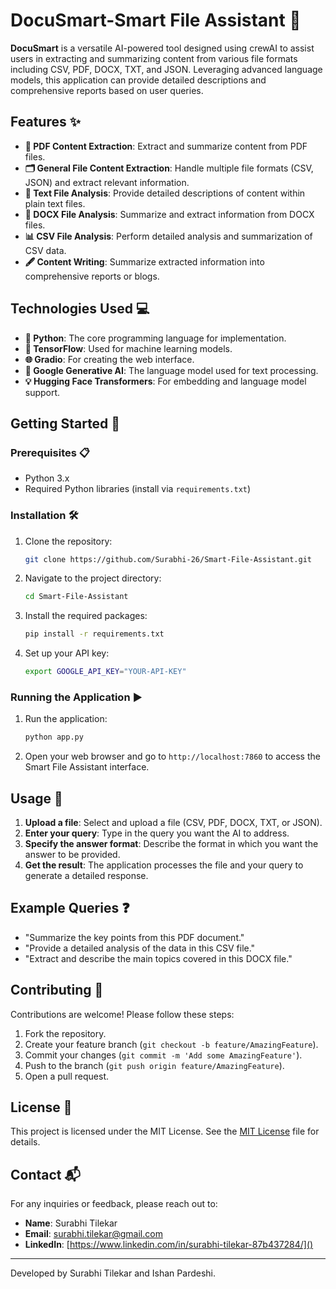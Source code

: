 # DocuSmart-Smart File Assistant 🚀

**DocuSmart** is a versatile AI-powered tool designed using crewAI to assist users in extracting and summarizing content from various file formats including CSV, PDF, DOCX, TXT, and JSON. Leveraging advanced language models, this application can provide detailed descriptions and comprehensive reports based on user queries.

## Features ✨

- **📄 PDF Content Extraction**: Extract and summarize content from PDF files.
- **🗂️ General File Content Extraction**: Handle multiple file formats (CSV, JSON) and extract relevant information.
- **📝 Text File Analysis**: Provide detailed descriptions of content within plain text files.
- **📃 DOCX File Analysis**: Summarize and extract information from DOCX files.
- **📊 CSV File Analysis**: Perform detailed analysis and summarization of CSV data.
- **🖋️ Content Writing**: Summarize extracted information into comprehensive reports or blogs.

## Technologies Used 💻

- **🐍 Python**: The core programming language for implementation.
- **🔬 TensorFlow**: Used for machine learning models.
- **🌐 Gradio**: For creating the web interface.
- **🤖 Google Generative AI**: The language model used for text processing.
- **💡 Hugging Face Transformers**: For embedding and language model support.

## Getting Started 🚀

### Prerequisites 📋

- Python 3.x
- Required Python libraries (install via `requirements.txt`)

### Installation 🛠️

1. Clone the repository:

    ```sh
    git clone https://github.com/Surabhi-26/Smart-File-Assistant.git
    ```

2. Navigate to the project directory:

    ```sh
    cd Smart-File-Assistant
    ```

3. Install the required packages:

    ```sh
    pip install -r requirements.txt
    ```

4. Set up your API key:

    ```sh
    export GOOGLE_API_KEY="YOUR-API-KEY"
    ```

### Running the Application ▶️

1. Run the application:

    ```sh
    python app.py
    ```

2. Open your web browser and go to `http://localhost:7860` to access the Smart File Assistant interface.

## Usage 📖

1. **Upload a file**: Select and upload a file (CSV, PDF, DOCX, TXT, or JSON).
2. **Enter your query**: Type in the query you want the AI to address.
3. **Specify the answer format**: Describe the format in which you want the answer to be provided.
4. **Get the result**: The application processes the file and your query to generate a detailed response.

## Example Queries ❓

- "Summarize the key points from this PDF document."
- "Provide a detailed analysis of the data in this CSV file."
- "Extract and describe the main topics covered in this DOCX file."

## Contributing 🤝

Contributions are welcome! Please follow these steps:

1. Fork the repository.
2. Create your feature branch (`git checkout -b feature/AmazingFeature`).
3. Commit your changes (`git commit -m 'Add some AmazingFeature'`).
4. Push to the branch (`git push origin feature/AmazingFeature`).
5. Open a pull request.

## License 📄

This project is licensed under the MIT License. See the [MIT License](LICENSE) file for details.

## Contact 📬

For any inquiries or feedback, please reach out to:

- **Name**: Surabhi Tilekar
- **Email**: surabhi.tilekar@gmail.com
- **LinkedIn**: [https://www.linkedin.com/in/surabhi-tilekar-87b437284/]()

---

Developed by Surabhi Tilekar and Ishan Pardeshi.
